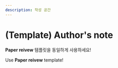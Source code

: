 ```yaml
---
description: 작성 공간
---
```


# \(Template\) Author's note

**Paper reivew** 템플릿을 동일하게 사용하세요!

Use **Paper reivew** template!

